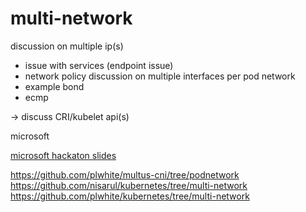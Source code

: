 # multi-network

discussion on multiple ip(s)
- issue with services (endpoint issue)
- network policy
discussion on multiple interfaces per pod network
- example bond
- ecmp

-> discuss CRI/kubelet api(s)

microsoft

[microsoft hackaton slides](https://docs.google.com/presentation/d/13pCV9ko6tE-4Z7AA2SPIov-El3UMa7TpY4lxL0yzf-4/edit#slide=id.g281a0dac5ae_2_75)

https://github.com/plwhite/multus-cni/tree/podnetwork
https://github.com/nisarul/kubernetes/tree/multi-network
https://github.com/plwhite/kubernetes/tree/multi-network

